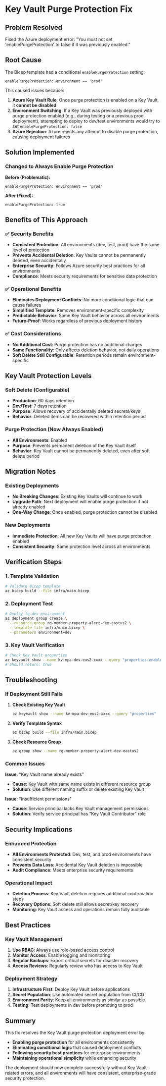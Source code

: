 # Key Vault Purge Protection Fix

## Problem Resolved

Fixed the Azure deployment error: "You must not set 'enablePurgeProtection' to false if it was previously enabled."

## Root Cause

The Bicep template had a conditional `enablePurgeProtection` setting:

```bicep
enablePurgeProtection: environment == 'prod'
```

This caused issues because:

1. **Azure Key Vault Rule**: Once purge protection is enabled on a Key Vault, it **cannot be disabled**
2. **Environment Switching**: If a Key Vault was previously deployed with purge protection enabled (e.g., during testing or a previous prod deployment), attempting to deploy to dev/test environments would try to set `enablePurgeProtection: false`
3. **Azure Rejection**: Azure rejects any attempt to disable purge protection, causing deployment failures

## Solution Implemented

### **Changed to Always Enable Purge Protection**

**Before (Problematic):**
```bicep
enablePurgeProtection: environment == 'prod'
```

**After (Fixed):**
```bicep
enablePurgeProtection: true
```

## Benefits of This Approach

### ✅ **Security Benefits**
- **Consistent Protection**: All environments (dev, test, prod) have the same level of protection
- **Prevents Accidental Deletion**: Key Vaults cannot be permanently deleted, even accidentally
- **Enterprise Security**: Follows Azure security best practices for all environments
- **Compliance**: Meets security requirements for sensitive data protection

### ✅ **Operational Benefits**
- **Eliminates Deployment Conflicts**: No more conditional logic that can cause failures
- **Simplified Template**: Removes environment-specific complexity
- **Predictable Behavior**: Same Key Vault behavior across all environments
- **Future-Proof**: Works regardless of previous deployment history

### ✅ **Cost Considerations**
- **No Additional Cost**: Purge protection has no additional charges
- **Same Functionality**: Only affects deletion behavior, not daily operations
- **Soft Delete Still Configurable**: Retention periods remain environment-specific

## Key Vault Protection Levels

### **Soft Delete (Configurable)**
- **Production**: 90 days retention
- **Dev/Test**: 7 days retention
- **Purpose**: Allows recovery of accidentally deleted secrets/keys
- **Behavior**: Deleted items can be recovered within retention period

### **Purge Protection (Now Always Enabled)**
- **All Environments**: Enabled
- **Purpose**: Prevents permanent deletion of the Key Vault itself
- **Behavior**: Key Vault cannot be permanently deleted, even after soft delete period

## Migration Notes

### **Existing Deployments**
- **No Breaking Changes**: Existing Key Vaults will continue to work
- **Upgrade Path**: Next deployment will enable purge protection if not already enabled
- **One-Way Change**: Once enabled, purge protection cannot be disabled

### **New Deployments**
- **Immediate Protection**: All new Key Vaults will have purge protection enabled
- **Consistent Security**: Same protection level across all environments

## Verification Steps

### **1. Template Validation**
```bash
# Validate Bicep template
az bicep build --file infra/main.bicep
```

### **2. Deployment Test**
```bash
# Deploy to dev environment
az deployment group create \
  --resource-group rg-member-property-alert-dev-eastus2 \
  --template-file infra/main.bicep \
  --parameters environment=dev
```

### **3. Key Vault Verification**
```bash
# Check Key Vault properties
az keyvault show --name kv-mpa-dev-eus2-xxxx --query "properties.enablePurgeProtection"
# Should return: true
```

## Troubleshooting

### **If Deployment Still Fails**

1. **Check Existing Key Vault**
   ```bash
   az keyvault show --name kv-mpa-dev-eus2-xxxx --query "properties"
   ```

2. **Verify Template Syntax**
   ```bash
   az bicep build --file infra/main.bicep
   ```

3. **Check Resource Group**
   ```bash
   az group show --name rg-member-property-alert-dev-eastus2
   ```

### **Common Issues**

**Issue**: "Key Vault name already exists"
- **Cause**: Key Vault with same name exists in different resource group
- **Solution**: Use different naming suffix or delete existing Key Vault

**Issue**: "Insufficient permissions"
- **Cause**: Service principal lacks Key Vault management permissions
- **Solution**: Verify service principal has "Key Vault Contributor" role

## Security Implications

### **Enhanced Protection**
- **All Environments Protected**: Dev, test, and prod environments have consistent security
- **Prevents Data Loss**: Accidental Key Vault deletion is impossible
- **Audit Compliance**: Meets enterprise security requirements

### **Operational Impact**
- **Deletion Process**: Key Vault deletion requires additional confirmation steps
- **Recovery Options**: Soft delete still allows secret/key recovery
- **Monitoring**: Key Vault access and operations remain fully auditable

## Best Practices

### **Key Vault Management**
1. **Use RBAC**: Always use role-based access control
2. **Monitor Access**: Enable logging and monitoring
3. **Regular Backups**: Export critical secrets for disaster recovery
4. **Access Reviews**: Regularly review who has access to Key Vault

### **Deployment Strategy**
1. **Infrastructure First**: Deploy Key Vault before applications
2. **Secret Population**: Use automated secret population from CI/CD
3. **Environment Parity**: Keep all environments as similar as possible
4. **Testing**: Test deployments in dev before promoting to prod

## Summary

This fix resolves the Key Vault purge protection deployment error by:

- **Enabling purge protection** for all environments consistently
- **Eliminating conditional logic** that caused deployment conflicts
- **Following security best practices** for enterprise environments
- **Maintaining operational simplicity** while enhancing security

The deployment should now complete successfully without Key Vault-related errors, and all environments will have consistent, enterprise-grade security protection.
